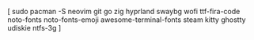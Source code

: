 [ sudo pacman -S neovim git go zig hyprland swaybg wofi ttf-fira-code noto-fonts noto-fonts-emoji awesome-terminal-fonts steam kitty ghostty udiskie ntfs-3g ]
